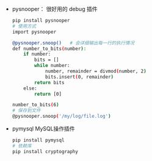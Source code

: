 * pysnooper： 很好用的 debug 插件

  ```bash
  pip install pysnooper
  # 使用方式
  import pysnooper
  
  @pysnooper.snoop()   # 会详细输出每一行的执行情况
  def number_to_bits(number):
      if number:
          bits = []
          while number:
              number, remainder = divmod(number, 2)
              bits.insert(0, remainder)
          return bits
      else:
          return [0]
  
  number_to_bits(6)
  # 保存到文件
  @pysnooper.snoop('/my/log/file.log')
  ```

* pymysql   MySQL操作插件

  ```bash
  pip install pymysql
  # 依赖库 
  pip install cryptography
  ```

  